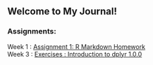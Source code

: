 ## Welcome to My Journal!

### Assignments:

Week 1 : [Assignment 1: R Markdown Homework](R_Markdown_Homework.html) <br>
Week 3 : [Exercises : Introduction to dplyr 1.0.0](Introduction-to-dplyr-1.0.0-Exercises.html)
